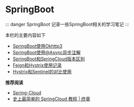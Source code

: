 # SpringBoot

::: danger SpringBoot
记录一些SpringBoot相关的学习笔记
:::

本栏的主要内容如下

* [SpringBoot使用Okhttp3](10-Okhttp3.html)
* [SpringBoot使用@Async异步注解](11-Async.html)
* [SpringBoot和SpringCloud版本区别](00-Version.html)
* [Feign和Hystrix使用记录](01-Feign-Hystrix.html)
* [Hystrix和Sentinel的对比使用](02-Hystrix-Sentinel.html)

**推荐阅读**

* [Spring-Cloud](https://windmt.com/tags/Spring-Cloud)
* [史上最简单的 SpringCloud 教程 | 终章](https://blog.csdn.net/forezp/article/details/70148833)